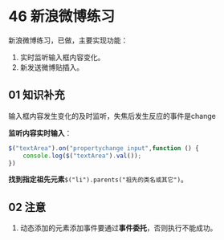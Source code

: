 # 46 新浪微博练习

新浪微博练习，已做，主要实现功能：

1. 实时监听输入框内容变化。
2. 新发送微博贴插入。



## 01 知识补充

输入框内容发生变化的及时监听，失焦后发生反应的事件是change

**监听内容实时输入**：

```js
$("textArea").on("propertychange input",function () {
    console.log($("textArea").val());
})
```



**找到指定祖先元素**`$("li").parents("祖先的类名或其它")`。





## 02 注意

1. 动态添加的元素添加事件要通过**事件委托**，否则执行不能成功。
